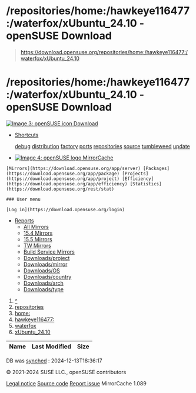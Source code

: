 # /repositories/home:/hawkeye116477:/waterfox/xUbuntu_24.10 - openSUSE Download

> https://download.opensuse.org/repositories/home:/hawkeye116477:/waterfox/xUbuntu_24.10

/repositories/home:/hawkeye116477:/waterfox/xUbuntu\_24.10 - openSUSE Download
===============  

 [![Image 3: openSUSE icon](https://static.opensuse.org/favicon.svg) Download](https://download.opensuse.org/)

*   [Shortcuts](https://download.opensuse.org/repositories/home:/hawkeye116477:/waterfox/xUbuntu_24.10#)
    
    [debug](https://download.opensuse.org/debug/) [distribution](https://download.opensuse.org/distribution/) [factory](https://download.opensuse.org/factory/) [ports](https://download.opensuse.org/ports/) [repositories](https://download.opensuse.org/repositories/) [source](https://download.opensuse.org/source/) [tumbleweed](https://download.opensuse.org/tumbleweed/) [update](https://download.opensuse.org/update/)
    

*    [![Image 4: openSUSE logo](https://download.opensuse.org/asset/f8027e92e2/logo.svg) MirrorCache](https://download.opensuse.org/repositories/home:/hawkeye116477:/waterfox/xUbuntu_24.10#)
    
    [Mirrors](https://download.opensuse.org/app/server) [Packages](https://download.opensuse.org/app/package) [Projects](https://download.opensuse.org/app/project) [Efficiency](https://download.opensuse.org/app/efficiency) [Statistics](https://download.opensuse.org/rest/stat)
    
    ### User menu
    
    [Log in](https://download.opensuse.org/login)
    
*   [Reports](https://download.opensuse.org/repositories/home:/hawkeye116477:/waterfox/xUbuntu_24.10#)
    *   [All Mirrors](https://download.opensuse.org/report/mirrors)
    *   [15.4 Mirrors](https://download.opensuse.org/report/mirrors/154)
    *   [15.5 Mirrors](https://download.opensuse.org/report/mirrors/155)
    *   [TW Mirrors](https://download.opensuse.org/report/mirrors/tumbleweed)
    *   [Build Service Mirrors](https://download.opensuse.org/report/mirrors/repositories)
    *   [Downloads/project](https://download.opensuse.org/report/download?group=project)
    *   [Downloads/mirror](https://download.opensuse.org/report/download?group=mirror)
    *   [Downloads/OS](https://download.opensuse.org/report/download?group=os)
    *   [Downloads/country](https://download.opensuse.org/report/download?group=country)
    *   [Downloads/arch](https://download.opensuse.org/report/download?group=arch)
    *   [Downloads/type](https://download.opensuse.org/report/download?group=type)

1.  [^](https://download.opensuse.org/)
2.  [repositories](https://download.opensuse.org/repositories/)
3.  [home:](https://download.opensuse.org/repositories/home:/)
4.  [hawkeye116477:](https://download.opensuse.org/repositories/home:/hawkeye116477:/)
5.  [waterfox](https://download.opensuse.org/repositories/home:/hawkeye116477:/waterfox/)
6.  [xUbuntu\_24.10](https://download.opensuse.org/app/folder/10389792)

| Name | Last Modified | Size |
| --- | --- | --- |

DB was [synched](https://download.opensuse.org/app/folder/10389792) : 2024-12-13T18:36:17

© 2021-2024 SUSE LLC., openSUSE contributors

[Legal notice](https://en.opensuse.org/Imprint) [Source code](https://github.com/openSUSE/MirrorCache) [Report issue](https://github.com/openSUSE/MirrorCache/issues/new) MirrorCache 1.089
